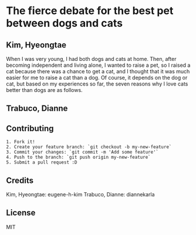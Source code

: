 # The fierce debate for the best pet between dogs and cats

## Kim, Hyeongtae

When I was very young, I had both dogs and cats at home. Then, after becoming independent and living alone, I wanted to raise a pet, so I raised a cat because there was a chance to get a cat, and I thought that it was much easier for me to raise a cat than a dog. Of course, it depends on the dog or cat, but based on my experiences so far, the seven reasons why I love cats better than dogs are as follows.


## Trabuco, Dianne







## Contributing

	1. Fork it!
	2. Create your feature branch: `git checkout -b my-new-feature`
	3. Commit your changes: `git commit -m 'Add some feature'`
	4. Push to the branch: `git push origin my-new-feature`
	5. Submit a pull request :D

## Credits

Kim, Hyeongtae: eugene-h-kim
Trabuco, Dianne: diannekarla

## License
MIT